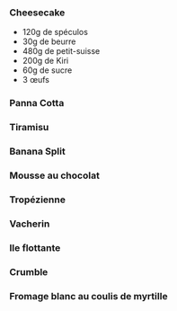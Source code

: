 ### Cheesecake
- 120g de spéculos
- 30g de beurre
- 480g de petit-suisse
- 200g de Kiri
- 60g de sucre
- 3 œufs
### Panna Cotta
### Tiramisu
### Banana Split
### Mousse au chocolat
### Tropézienne
### Vacherin
### Ile flottante
### Crumble
### Fromage blanc au coulis de myrtille